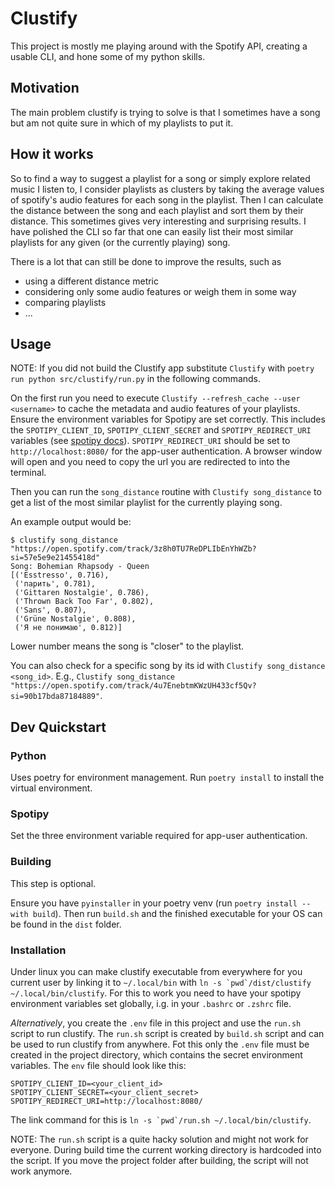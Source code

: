 # Clustify

This project is mostly me playing around with the Spotify API, creating a usable CLI, and hone some of my python skills.

## Motivation
The main problem clustify is trying to solve is that I sometimes have a song but am not quite sure in which of my playlists to put it.

## How it works
So to find a way to suggest a playlist for a song or simply explore related music I listen to, I consider playlists as clusters by taking the average values of spotify's audio features for each song in the playlist.
Then I can calculate the distance between the song and each playlist and sort them by their distance.
This sometimes gives very interesting and surprising results. I have polished the CLI so far that one can easily list their most similar playlists for any given (or the currently playing) song.

There is a lot that can still be done to improve the results, such as
- using a different distance metric
- considering only some audio features or weigh them in some way
- comparing playlists
- ...

## Usage

NOTE: If you did not build the Clustify app substitute `Clustify` with `poetry run python src/clustify/run.py` in the following commands.

On the first run you need to execute `Clustify --refresh_cache --user <username>` to cache the metadata and audio features of your playlists.
Ensure the environment variables for Spotipy are set correctly.
This includes the `SPOTIPY_CLIENT_ID`, `SPOTIPY_CLIENT_SECRET` and `SPOTIPY_REDIRECT_URI` variables (see [spotipy docs](https://spotipy.readthedocs.io/en/2.22.0/?highlight=URI#authorization-code-flow)).
`SPOTIPY_REDIRECT_URI` should be set to `http://localhost:8080/` for the app-user authentication.
A browser window will open and you need to copy the url you are redirected to into the terminal.

Then you can run the `song_distance` routine with `Clustify song_distance` to get a list of the most similar playlist for the currently playing song.

An example output would be:
```
$ clustify song_distance "https://open.spotify.com/track/3z8h0TU7ReDPLIbEnYhWZb?si=57e5e9e21455418d"
Song: Bohemian Rhapsody - Queen
[('Esstresso', 0.716),
 ('парить', 0.781),
 ('Gittaren Nostalgie', 0.786),
 ('Thrown Back Too Far', 0.802),
 ('Sans', 0.807),
 ('Grüne Nostalgie', 0.808),
 ('Я не понимаю', 0.812)]
```

Lower number means the song is "closer" to the playlist.

You can also check for a specific song by its id with `Clustify song_distance <song_id>`.
E.g., `Clustify song_distance "https://open.spotify.com/track/4u7EnebtmKWzUH433cf5Qv?si=90b17bda87184889"`.

## Dev Quickstart
### Python
Uses poetry for environment management.
Run `poetry install` to install the virtual environment.

### Spotipy
Set the three environment variable required for app-user authentication.

### Building
This step is optional.

Ensure you have `pyinstaller` in your poetry venv (run `poetry install --with build`).
Then run `build.sh` and the finished executable for your OS can be found in the `dist` folder.


### Installation

Under linux you can make clustify executable from everywhere for you current user by linking it to `~/.local/bin` with ```ln -s `pwd`/dist/clustify ~/.local/bin/clustify```.
For this to work you need to have your spotipy environment variables set globally, i.g. in your `.bashrc` or `.zshrc` file.

_Alternatively_, you create the `.env` file in this project and use the `run.sh` script to run clustify.
The `run.sh` script is created by `build.sh` script and can be used to run clustify from anywhere.
Fot this only the `.env` file must be created in the project directory, which contains the secret environment variables.
The `env` file should look like this:
```
SPOTIPY_CLIENT_ID=<your_client_id>
SPOTIPY_CLIENT_SECRET=<your_client_secret>
SPOTIPY_REDIRECT_URI=http://localhost:8080/
```
The link command for this is ```ln -s `pwd`/run.sh ~/.local/bin/clustify```.

NOTE: The `run.sh` script is a quite hacky solution and might not work for everyone. During build time the current working directory is hardcoded into the script. If you move the project folder after building, the script will not work anymore.